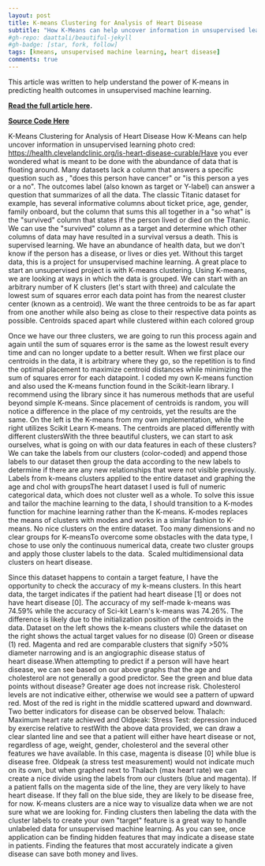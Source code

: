 ```yaml
---
layout: post
title: K-means Clustering for Analysis of Heart Disease
subtitle: "How K-Means can help uncover information in unsupervised learning"
#gh-repo: daattali/beautiful-jekyll
#gh-badge: [star, fork, follow]
tags: [kmeans, unsupervised machine learning, heart disease]
comments: true
---
```


This article was written to help understand the power of K-means in predicting health outcomes in unsupervised machine learning. 

**[Read the full article here](https://medium.com/@michellibelly/k-means-clustering-for-analysis-of-heart-disease-c2c6f75927e0).**

**[Source Code Here](https://github.com/michhottinger/CS-Data-Science-Build-Week-1)**



K-Means Clustering for Analysis of Heart Disease
How K-Means can help uncover information in unsupervised learning
photo cred: https://health.clevelandclinic.org/is-heart-disease-curable/Have you ever wondered what is meant to be done with the abundance of data that is floating around. Many datasets lack a column that answers a specific question such as , "does this person have cancer" or "is this person a yes or a no". The outcomes label (also known as target or Y-label) can answer a question that summarizes of all the data. The classic Titanic dataset for example, has several informative columns about ticket price, age, gender, family onboard, but the column that sums this all together in a "so what" is the "survived" column that states if the person lived or died on the Titanic. We can use the "survived" column as a target and determine which other columns of data may have resulted in a survival versus a death. This is supervised learning. We have an abundance of health data, but we don't know if the person has a disease, or lives or dies yet. Without this target data, this is a project for unsupervised machine learning. A great place to start an unsupervised project is with K-means clustering. Using K-means, we are looking at ways in which the data is grouped. We can start with an arbitrary number of K clusters (let's start with three) and calculate the lowest sum of squares error each data point has from the nearest cluster center (known as a centroid). We want the three centroids to be as far apart from one another while also being as close to their respective data points as possible.
Centroids spaced apart while clustered within each colored group

Once we have our three clusters, we are going to run this process again and again until the sum of squares error is the same as the lowest result every time and can no longer update to a better result. When we first place our centroids in the data, it is arbitrary where they go, so the repetition is to find the optimal placement to maximize centroid distances while minimizing the sum of squares error for each datapoint. I coded my own K-means function and also used the K-means function found in the Scikit-learn library. I recommend using the library since it has numerous methods that are useful beyond simple K-means. Since placement of centroids is random, you will notice a difference in the place of my centroids, yet the results are the same.
On the left is the K-means from my own implementation, while the right utilizes Scikit Learn K-means. The centroids are placed differently with different clustersWith the three beautiful clusters, we can start to ask ourselves, what is going on with our data features in each of these clusters? We can take the labels from our clusters (color-coded) and append those labels to our dataset then group the data according to the new labels to determine if there are any new relationships that were not visible previously.
Labels from k-means clusters applied to the entire dataset and graphing the age and chol with groupsThe heart dataset I used is full of numeric categorical data, which does not cluster well as a whole. To solve this issue and tailor the machine learning to the data, I should transition to a K-modes function for machine learning rather than the K-means. K-modes replaces the means of clusters with modes and works in a similar fashion to K-means.
No nice clusters on the entire dataset. Too many dimensions and no clear groups for K-meansTo overcome some obstacles with the data type, I chose to use only the continuous numerical data, create two cluster groups and apply those cluster labels to the data. 
Scaled multidimensional data clusters on heart disease.

Since this dataset happens to contain a target feature, I have the opportunity to check the accuracy of my k-means clusters. In this heart data, the target indicates if the patient had heart disease [1] or does not have heart disease [0]. The accuracy of my self-made k-means was 74.59% while the accuracy of Sci-kit Learn's k-means was 74.26%. The difference is likely due to the initialization position of the centroids in the data.
Dataset on the left shows the k-means clusters while the dataset on the right shows the actual target values for no disease (0) Green or disease (1) red. Magenta and red are comparable clusters that signify >50% diameter narrowing and is an angiographic disease status of heart disease.When attempting to predict if a person will have heart disease, we can see based on our above graphs that the age and cholesterol are not generally a good predictor. See the green and blue data points without disease? Greater age does not increase risk. Cholesterol levels are not indicative either, otherwise we would see a pattern of upward red. Most of the red is right in the middle scattered upward and downward. Two better indicators for disease can be observed below.
Thalach: Maximum heart rate achieved and Oldpeak: Stress Test: depression induced by exercise relative to restWith the above data provided, we can draw a clear slanted line and see that a patient will either have heart disease or not, regardless of age, weight, gender, cholesterol and the several other features we have available. In this case, magenta is disease [0] while blue is disease free. Oldpeak (a stress test measurement) would not indicate much on its own, but when graphed next to Thalach (max heart rate) we can create a nice divide using the labels from our clusters (blue and magenta). If a patient falls on the magenta side of the line, they are very likely to have heart disease. If they fall on the blue side, they are likely to be disease free, for now.
K-means clusters are a nice way to visualize data when we are not sure what we are looking for. Finding clusters then labeling the data with the cluster labels to create your own "target" feature is a great way to handle unlabeled data for unsupervised machine learning. As you can see, once application can be finding hidden features that may indicate a disease state in patients. Finding the features that most accurately indicate a given disease can save both money and lives.
